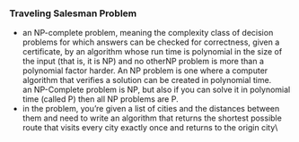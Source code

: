 ### Traveling Salesman Problem
- an NP-complete problem, meaning the complexity class of decision problems for which answers can be checked for correctness, given a certificate, by an algorithm whose run time is polynomial in the size of the input (that is, it is NP) and no otherNP problem is more than a polynomial factor harder. An NP problem is one where a computer algorithm that verifies a solution can be created in polynomial time. an NP-Complete problem is NP, but also if you can solve it in polynomial time (called P) then all NP problems are P.
- in the problem, you’re given a list of cities and the distances between them and need to write an algorithm that returns the shortest possible route that visits every city exactly once and returns to the origin city\
